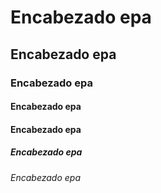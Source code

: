 # Encabezado epa
## Encabezado epa
### Encabezado epa
#### Encabezado epa
#### Encabezado epa
##### Encabezado epa
###### Encabezado epa
